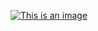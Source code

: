 [![This is an image](/assets/images/42logo.png)](https://github.com/frogfromlake/fquist#:~:text=1%20minute%20ago-,42logo.png,-upload)

